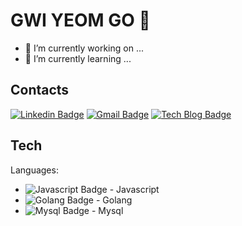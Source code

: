 # GWI YEOM GO 👋
- 🔭 I’m currently working on ...
- 🌱 I’m currently learning ...

## Contacts
[![Linkedin Badge](https://img.shields.io/badge/-LinkedIn-blue?style=flat-square&logo=Linkedin&logoColor=white&link={link})]({link})
[![Gmail Badge](https://img.shields.io/badge/Gmail-d14836?style=flat-square&logo=Gmail&logoColor=white&link=mailto:gwiyeomgo@gmail.com)](mailto:gwiyeomgo@gmail.com)
 [![Tech Blog Badge](http://img.shields.io/badge/-Tech%20blog-black?style=flat-square&logo=github&link=https://gwiyeomgo.github.io/developmentRecords)](https://gwiyeomgo.github.io/developmentRecords)



## Tech 

Languages:
-   ![Javascript Badge](https://img.shields.io/badge/Javascript-3766AB?style=flat-square&logo=Javascript&logoColor=white) - Javascript
- ![Golang Badge](https://img.shields.io/badge/Golang-3766AB?style=flat-square&logo=Go&logoColor=white) - Golang
- ![Mysql Badge](https://img.shields.io/badge/Mysql-3766AB?style=flat-square&logo=Mysql&logoColor=white) - Mysql

<!--
**gwiyeomgo/gwiyeomgo** is a ✨ _special_ ✨ repository because its `README.md` (this file) appears on your GitHub profile.

Here are some ideas to get you started:

- 🔭 I’m currently working on ...
- 🌱 I’m currently learning ...
- 👯 I’m looking to collaborate on ...
- 🤔 I’m looking for help with ...
- 💬 Ask me about ...
- 📫 How to reach me: ...
- 😄 Pronouns: ...
- ⚡ Fun fact: ...


 
Dillinger is a cloud-enabled, mobile-ready, offline-storage compatible,
AngularJS-powered HTML5 Markdown editor.

- Type some Markdown on the left
- See HTML in the right
- ✨Magic ✨
	
  [![Youtube Badge](https://img.shields.io/badge/Youtube-ff0000?style=flat-square&logo=youtube&link={link})]({link})
	
  [![Facebook Badge](https://img.shields.io/badge/facebook-1877f2?style=flat-square&logo=facebook&logoColor=white&link={link})]({link})

- ![Antdesign Badge](https://img.shields.io/badge/Antdesign-3766AB?style=flat-square&logo=Antdesign&logoColor=white)  - great UI boilerplate for modern web apps

	
-->

